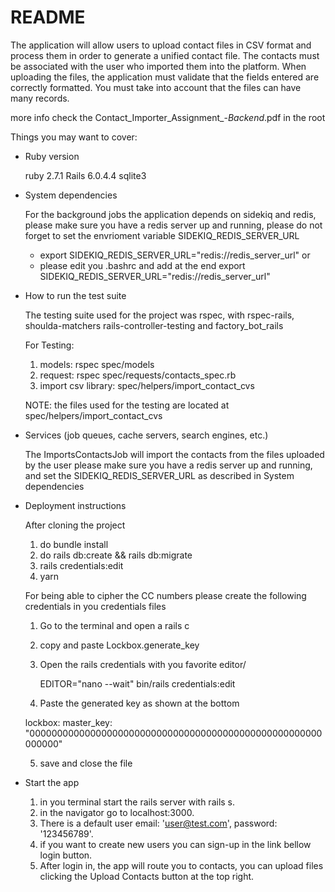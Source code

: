 # README

The application will allow users to upload contact files in CSV format and process them in order
to generate a unified contact file. The contacts must be associated with the user who imported
them into the platform. When uploading the files, the application must validate that the fields
entered are correctly formatted. You must take into account that the files can have many
records.

more info check the Contact_Importer_Assignment_-_Backend_.pdf in the root

Things you may want to cover:

* Ruby version

  ruby 2.7.1
  Rails 6.0.4.4
  sqlite3

* System dependencies

  For the background jobs the application depends on sidekiq and redis, please
  make sure you have a redis server up and running, please do not forget to set
  the envrioment variable SIDEKIQ_REDIS_SERVER_URL

    * export SIDEKIQ_REDIS_SERVER_URL="redis://redis_server_url" or
    * please edit you .bashrc and add at the end export SIDEKIQ_REDIS_SERVER_URL="redis://redis_server_url"

* How to run the test suite

  The testing suite used for the project was rspec, with rspec-rails, shoulda-matchers
  rails-controller-testing and factory_bot_rails

  For Testing:

     1. models: rspec spec/models
     2. request: rspec spec/requests/contacts_spec.rb
     3. import csv library: spec/helpers/import_contact_cvs

  NOTE: the files used for the testing are located at spec/helpers/import_contact_cvs

* Services (job queues, cache servers, search engines, etc.)

  The ImportsContactsJob will import the contacts from the files uploaded by the user
  please make sure you have a redis server up and running, and set the
  SIDEKIQ_REDIS_SERVER_URL as described in System dependencies

* Deployment instructions

  After cloning the project

  1. do bundle install
  2. do rails db:create && rails db:migrate
  3. rails credentials:edit
  4. yarn

  For being able to cipher the CC numbers please create the following
  credentials in you credentials files

  1. Go to the terminal and open a rails c
  2. copy and paste Lockbox.generate_key
  3. Open the rails credentials with you favorite editor/

      EDITOR="nano --wait" bin/rails credentials:edit

  4. Paste the generated key as shown at the bottom

    lockbox:
      master_key: "00000000000000000000000000000000000000000000000000000000000"

  5. save and close the file

* Start the app

  1. in you terminal start the rails server with rails s.
  2. in the navigator go to localhost:3000.
  3. There is a default user email: 'user@test.com', password: '123456789'.
  4. if you want to create new users you can sign-up in the link bellow login button.
  5. After login in, the app will route you to contacts, you can upload files
     clicking the Upload Contacts button at the top right.
